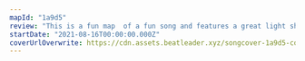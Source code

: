 ```yaml
---
mapId: "1a9d5"
review: "This is a fun map  of a fun song and features a great light show, interesting pattern variety and a great range of difficulties to make it accessible to players of all skill levels."
startDate: "2021-08-16T00:00:00.000Z"
coverUrlOverwrite: https://cdn.assets.beatleader.xyz/songcover-1a9d5-cover.jpg
---
```

